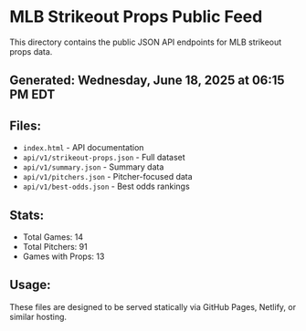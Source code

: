 # MLB Strikeout Props Public Feed

This directory contains the public JSON API endpoints for MLB strikeout props data.

## Generated: Wednesday, June 18, 2025 at 06:15 PM EDT

## Files:
- `index.html` - API documentation
- `api/v1/strikeout-props.json` - Full dataset
- `api/v1/summary.json` - Summary data
- `api/v1/pitchers.json` - Pitcher-focused data  
- `api/v1/best-odds.json` - Best odds rankings

## Stats:
- Total Games: 14
- Total Pitchers: 91
- Games with Props: 13

## Usage:
These files are designed to be served statically via GitHub Pages, Netlify, or similar hosting.
